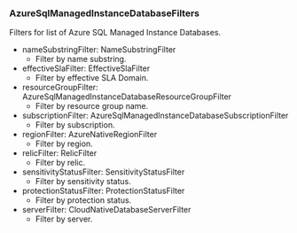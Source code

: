 ### AzureSqlManagedInstanceDatabaseFilters
Filters for list of Azure SQL Managed Instance Databases.

- nameSubstringFilter: NameSubstringFilter
  - Filter by name substring.
- effectiveSlaFilter: EffectiveSlaFilter
  - Filter by effective SLA Domain.
- resourceGroupFilter: AzureSqlManagedInstanceDatabaseResourceGroupFilter
  - Filter by resource group name.
- subscriptionFilter: AzureSqlManagedInstanceDatabaseSubscriptionFilter
  - Filter by subscription.
- regionFilter: AzureNativeRegionFilter
  - Filter by region.
- relicFilter: RelicFilter
  - Filter by relic.
- sensitivityStatusFilter: SensitivityStatusFilter
  - Filter by sensitivity status.
- protectionStatusFilter: ProtectionStatusFilter
  - Filter by protection status.
- serverFilter: CloudNativeDatabaseServerFilter
  - Filter by server.
